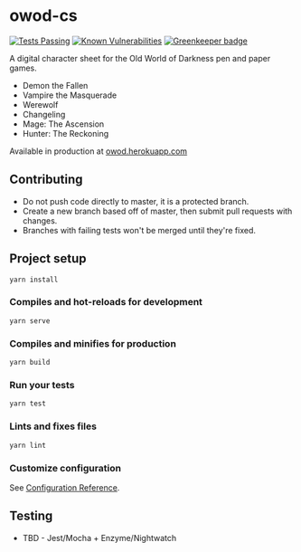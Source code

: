 # owod-cs
[![Tests Passing](https://travis-ci.com/theamazingfedex/owod-cs.svg?branch=master)](https://travis-ci.com/theamazingfedex/owod-cs)
[![Known Vulnerabilities](https://snyk.io/test/github/theamazingfedex/owod-cs/badge.svg?targetFile=package.json)](https://snyk.io/test/github/theamazingfedex/owod-cs?targetFile=package.json)
[![Greenkeeper badge](https://badges.greenkeeper.io/theamazingfedex/owod-cs.svg)](https://greenkeeper.io/)

A digital character sheet for the Old World of Darkness pen and paper games.
 * Demon the Fallen
 * Vampire the Masquerade
 * Werewolf
 * Changeling
 * Mage: The Ascension
 * Hunter: The Reckoning

Available in production at [owod.herokuapp.com](owod.herokuapp.com)

## Contributing
 * Do not push code directly to master, it is a protected branch.
 * Create a new branch based off of master, then submit pull requests with changes.
 * Branches with failing tests won't be merged until they're fixed.

## Project setup
```
yarn install
```

### Compiles and hot-reloads for development
```
yarn serve
```

### Compiles and minifies for production
```
yarn build
```

### Run your tests
```
yarn test
```

### Lints and fixes files
```
yarn lint
```

### Customize configuration
See [Configuration Reference](https://cli.vuejs.org/config/).

## Testing
 * TBD - Jest/Mocha + Enzyme/Nightwatch